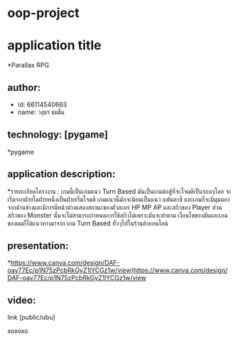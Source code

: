# oop-project
# application title
*Parallax RPG
## author: 
  * id: 66114540663
  * name: วสุธร ชมชื่น
    
## technology: [pygame]
*pygame

## application description: 
*รายละเอียดโครงงาน :
เกมนี้เป็นเกมแนว  Turn Based มันเป็นเกมต่อสู้ที่จะโจมตีเป็นรอบๆโดย จะเริ่มจากฝ่ายใดฝ่ายหนึ่งเป็นฝ่ายเริ่มโจมตี เกมแนวนี้มักจะนิยมเป็นแนว แฟนตาซี และเกมก็จะมีมุมมองจากด้านข่างและมีการมีหน้าต่างแสดงสถานะของตัวละคร HP MP AP และสกิวของ Player ส่วนสกิวของ Monster นั้นจะไม่สามารถกำหนดการใช้สกิวได้เพราะมันจะทำตาม
เงื่อนไขของมันและเกมของผมก็ได้แนวทางมาจาก เกม Turn Based ทั่วๆไปในร้านค้าออนไลน์

## presentation: 
*https://www.canva.com/design/DAF-oay77Ec/p1N75zPcbRkGyZ1lYCGz1w/view)https://www.canva.com/design/DAF-oay77Ec/p1N75zPcbRkGyZ1lYCGz1w/view
## video: 
link [public/ubu]
 
 
xoxoxo
